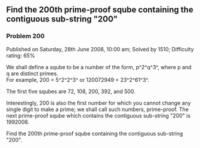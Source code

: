 Find the 200th prime-proof sqube containing the contiguous sub-string "200"
---------------------------------------------------------------------------

### Problem 200

Published on Saturday, 28th June 2008, 10:00 am; Solved by 1510;
Difficulty rating: 65%

We shall define a sqube to be a number of the form, p^2^q^3^, where p
and q are distinct primes.\
 For example, 200 = 5^2^2^3^ or 120072949 = 23^2^61^3^.

The first five squbes are 72, 108, 200, 392, and 500.

Interestingly, 200 is also the first number for which you cannot change
any single digit to make a prime; we shall call such numbers,
prime-proof. The next prime-proof sqube which contains the contiguous
sub-string "200" is 1992008.

Find the 200th prime-proof sqube containing the contiguous sub-string
"200".
